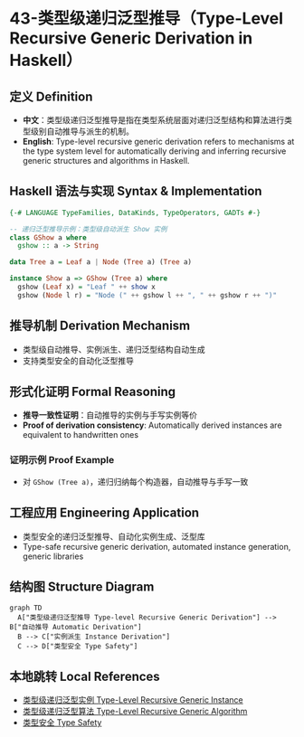 # 43-类型级递归泛型推导（Type-Level Recursive Generic Derivation in Haskell）

## 定义 Definition

- **中文**：类型级递归泛型推导是指在类型系统层面对递归泛型结构和算法进行类型级别自动推导与派生的机制。
- **English**: Type-level recursive generic derivation refers to mechanisms at the type system level for automatically deriving and inferring recursive generic structures and algorithms in Haskell.

## Haskell 语法与实现 Syntax & Implementation

```haskell
{-# LANGUAGE TypeFamilies, DataKinds, TypeOperators, GADTs #-}

-- 递归泛型推导示例：类型级自动派生 Show 实例
class GShow a where
  gshow :: a -> String

data Tree a = Leaf a | Node (Tree a) (Tree a)

instance Show a => GShow (Tree a) where
  gshow (Leaf x) = "Leaf " ++ show x
  gshow (Node l r) = "Node (" ++ gshow l ++ ", " ++ gshow r ++ ")"
```

## 推导机制 Derivation Mechanism

- 类型级自动推导、实例派生、递归泛型结构自动生成
- 支持类型安全的自动化泛型推导

## 形式化证明 Formal Reasoning

- **推导一致性证明**：自动推导的实例与手写实例等价
- **Proof of derivation consistency**: Automatically derived instances are equivalent to handwritten ones

### 证明示例 Proof Example

- 对 `GShow (Tree a)`，递归归纳每个构造器，自动推导与手写一致

## 工程应用 Engineering Application

- 类型安全的递归泛型推导、自动化实例生成、泛型库
- Type-safe recursive generic derivation, automated instance generation, generic libraries

## 结构图 Structure Diagram

```mermaid
graph TD
  A["类型级递归泛型推导 Type-level Recursive Generic Derivation"] --> B["自动推导 Automatic Derivation"]
  B --> C["实例派生 Instance Derivation"]
  C --> D["类型安全 Type Safety"]
```

## 本地跳转 Local References

- [类型级递归泛型实例 Type-Level Recursive Generic Instance](../77-Type-Level-Recursive-Generic-Instance/01-Type-Level-Recursive-Generic-Instance-in-Haskell.md)
- [类型级递归泛型算法 Type-Level Recursive Generic Algorithm](../72-Type-Level-Recursive-Generic-Algorithm/01-Type-Level-Recursive-Generic-Algorithm-in-Haskell.md)
- [类型安全 Type Safety](../14-Type-Safety/01-Type-Safety-in-Haskell.md)
